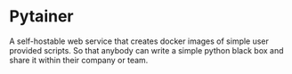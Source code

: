 # Pytainer
A self-hostable web service that creates docker images of simple user provided scripts. So that anybody can write a simple python black box and share it within their company or team.
